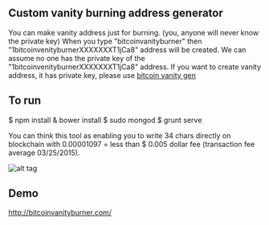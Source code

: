 ## Custom vanity burning address generator 
You can make vanity address just for burning. (you, anyone will never know the private key)
When you type "bitcoinvanityburner" then "1bitcoinvenityburnerXXXXXXXT1jCa8" address will be created.
We can assume no one has the private key of the "1bitcoinvenityburnerXXXXXXXT1jCa8" address.
If you want to create vanity address, it has private key, please use [bitcoin vanity gen](https://github.com/samr7/vanitygen) 

## To run
$ npm install  & bower install
$ sudo mongod
$ grunt serve

You can think this tool as enabling you to write 34 chars directly on blockchain with 0.00001097 = less than $ 0.005 dollar fee (transaction fee average 03/25/2015).

![alt tag](https://cloud.githubusercontent.com/assets/2216012/6845710/ba18aeb0-d3fa-11e4-82cd-84337e564bb7.png)

## Demo
http://bitcoinvanityburner.com/

